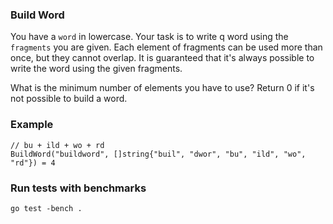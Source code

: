 ### Build Word

You have a `word` in lowercase. Your task is to write q word using the `fragments` you are given. Each element of fragments can be used more than once, but they cannot overlap. It is guaranteed that it's always possible to write the word using the given fragments.

What is the minimum number of elements you have to use? Return 0 if it's not possible to build a word.

### Example

```
// bu + ild + wo + rd
BuildWord("buildword", []string{"buil", "dwor", "bu", "ild", "wo", "rd"}) = 4
```

### Run tests with benchmarks

```
go test -bench .